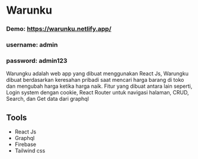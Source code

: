 # Warunku

### Demo: https://warunku.netlify.app/
### username: admin
### password: admin123

Warungku adalah web app yang dibuat menggunakan React Js, Warungku dibuat berdasarkan keresahan pribadi saat mencari harga barang di toko dan mengubah harga ketika harga naik. Fitur yang dibuat antara lain seperti, Login system dengan cookie, React Router untuk navigasi halaman, CRUD, Search, dan Get data dari graphql 

## Tools
- React Js
- Graphql
- Firebase
- Tailwind css
